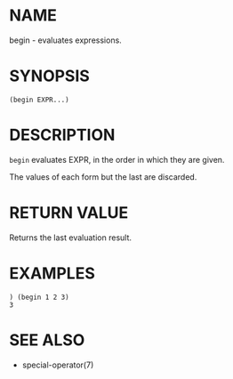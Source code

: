 # NAME
begin - evaluates expressions.

# SYNOPSIS

    (begin EXPR...)

# DESCRIPTION
`begin` evaluates EXPR, in the order in which they are given.

The values of each form but the last are discarded.

# RETURN VALUE
Returns the last evaluation result.

# EXAMPLES

    ) (begin 1 2 3)
    3

# SEE ALSO
- special-operator(7)
